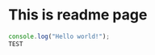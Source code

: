[tags]: <> (readme, test)

# This is readme page

```javascript
console.log("Hello world!");
TEST
```

[tags-end]: <>
